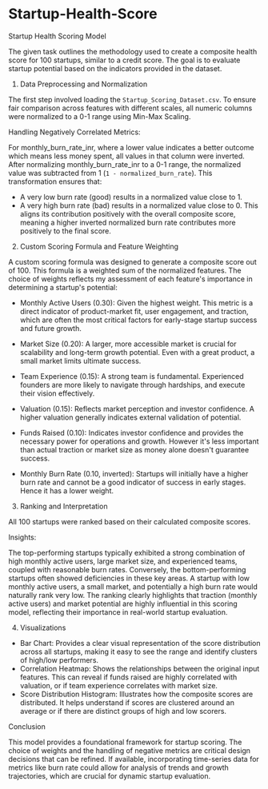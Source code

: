 # Startup-Health-Score

Startup Health Scoring Model

The given task outlines the methodology used to create a composite health score for 100 startups, similar to a credit score. 
The goal is to evaluate startup potential based on the indicators provided in the dataset.

1. Data Preprocessing and Normalization

The first step involved loading the `Startup_Scoring_Dataset.csv`. 
To ensure fair comparison across features with different scales, all numeric columns were normalized to a 0-1 range using Min-Max Scaling.

Handling Negatively Correlated Metrics:

For monthly_burn_rate_inr, where a lower value indicates a better outcome which means less money spent, all values in that column were inverted. 
After normalizing monthly_burn_rate_inr to a 0-1 range, the normalized value was subtracted from 1 (`1 - normalized_burn_rate`). This transformation ensures that:
- A very low burn rate (good) results in a normalized value close to 1.
- A very high burn rate (bad) results in a normalized value close to 0.
This aligns its contribution positively with the overall composite score, meaning a higher inverted normalized burn rate contributes more positively to the final score.

2. Custom Scoring Formula and Feature Weighting

A custom scoring formula was designed to generate a composite score out of 100. This formula is a weighted sum of the normalized features. 
The choice of weights reflects my assessment of each feature's importance in determining a startup's potential:

- Monthly Active Users (0.30): Given the highest weight. This metric is a direct indicator of product-market fit, user engagement,
and traction, which are often the most critical factors for early-stage startup success and future growth.

- Market Size (0.20): A larger, more accessible market is crucial for scalability and long-term growth potential. Even with a great product, a small market limits ultimate success.

- Team Experience (0.15): A strong team is fundamental. Experienced founders are more likely to navigate through hardships, and execute their vision effectively.

- Valuation (0.15): Reflects market perception and investor confidence. A higher valuation generally indicates external validation of potential.

- Funds Raised (0.10): Indicates investor confidence and provides the necessary power for operations and growth. 
However it's less important than actual traction or market size as money alone doesn't guarantee success.

- Monthly Burn Rate (0.10, inverted): Startups will initially have a higher burn rate and cannot be a good indicator of success in early stages. Hence it has a lower weight.


3. Ranking and Interpretation

All 100 startups were ranked based on their calculated composite scores.

Insights: 

The top-performing startups typically exhibited a strong combination of high monthly active users, large market size, and experienced teams, coupled with reasonable burn rates. 
Conversely, the bottom-performing startups often showed deficiencies in these key areas. A startup with low monthly active users, a small market, and potentially a high burn rate would naturally rank very low. 
The ranking clearly highlights that traction (monthly active users) and market potential are highly influential in this scoring model, reflecting their importance in real-world startup evaluation.

4. Visualizations
 
- Bar Chart: Provides a clear visual representation of the score distribution across all startups, making it easy to see the range and identify clusters of high/low performers.
- Correlation Heatmap: Shows the relationships between the original input features. This can reveal if funds raised are highly correlated with valuation, or if team experience correlates with market size.
- Score Distribution Histogram: Illustrates how the composite scores are distributed. It helps understand if scores are clustered around an average or if there are distinct groups of high and low scorers.

Conclusion

This model provides a foundational framework for startup scoring. The choice of weights and the handling of negative metrics are critical design decisions that can be refined.
If available, incorporating time-series data for metrics like burn rate could allow for analysis of trends and growth trajectories, which are crucial for dynamic startup evaluation.
